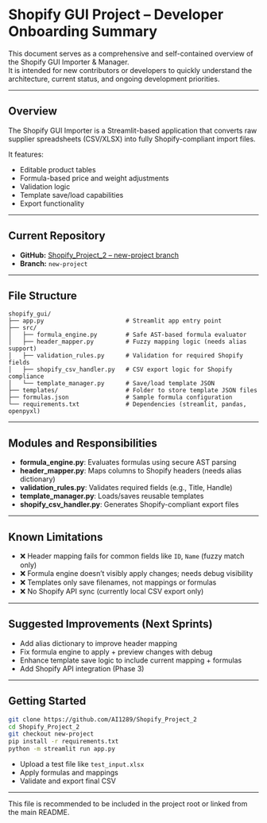 # Shopify GUI Project – Developer Onboarding Summary

This document serves as a comprehensive and self-contained overview of the Shopify GUI Importer & Manager.  
It is intended for new contributors or developers to quickly understand the architecture, current status, and ongoing development priorities.

---

## Overview

The Shopify GUI Importer is a Streamlit-based application that converts raw supplier spreadsheets (CSV/XLSX) into fully Shopify-compliant import files.

It features:
- Editable product tables
- Formula-based price and weight adjustments
- Validation logic
- Template save/load capabilities
- Export functionality

---

## Current Repository

- **GitHub:** [Shopify_Project_2 – new-project branch](https://github.com/AI1289/Shopify_Project_2/tree/new-project)
- **Branch:** `new-project`

---

## File Structure

```
shopify_gui/
├── app.py                       # Streamlit app entry point
├── src/
│   ├── formula_engine.py        # Safe AST-based formula evaluator
│   ├── header_mapper.py         # Fuzzy mapping logic (needs alias support)
│   ├── validation_rules.py      # Validation for required Shopify fields
│   ├── shopify_csv_handler.py   # CSV export logic for Shopify compliance
│   └── template_manager.py      # Save/load template JSON
├── templates/                   # Folder to store template JSON files
├── formulas.json                # Sample formula configuration
└── requirements.txt             # Dependencies (streamlit, pandas, openpyxl)
```

---

## Modules and Responsibilities

- **formula_engine.py**: Evaluates formulas using secure AST parsing
- **header_mapper.py**: Maps columns to Shopify headers (needs alias dictionary)
- **validation_rules.py**: Validates required fields (e.g., Title, Handle)
- **template_manager.py**: Loads/saves reusable templates
- **shopify_csv_handler.py**: Generates Shopify-compliant export files

---

## Known Limitations

- ❌ Header mapping fails for common fields like `ID`, `Name` (fuzzy match only)
- ❌ Formula engine doesn’t visibly apply changes; needs debug visibility
- ❌ Templates only save filenames, not mappings or formulas
- ❌ No Shopify API sync (currently local CSV export only)

---

## Suggested Improvements (Next Sprints)

- Add alias dictionary to improve header mapping
- Fix formula engine to apply + preview changes with debug
- Enhance template save logic to include current mapping + formulas
- Add Shopify API integration (Phase 3)

---

## Getting Started

```bash
git clone https://github.com/AI1289/Shopify_Project_2
cd Shopify_Project_2
git checkout new-project
pip install -r requirements.txt
python -m streamlit run app.py
```

- Upload a test file like `test_input.xlsx`
- Apply formulas and mappings
- Validate and export final CSV

---

This file is recommended to be included in the project root or linked from the main README.

